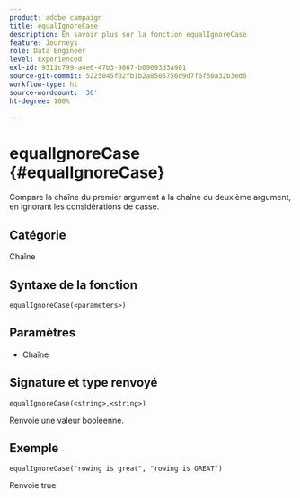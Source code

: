 ```yaml
---
product: adobe campaign
title: equalIgnoreCase
description: En savoir plus sur la fonction equalIgnoreCase
feature: Journeys
role: Data Engineer
level: Experienced
exl-id: 9311c799-a4e6-47b3-9867-b09093d3a981
source-git-commit: 5225045f02fb1b2a8505756d9d7f6f60a32b3ed6
workflow-type: ht
source-wordcount: '36'
ht-degree: 100%

---
```


# equalIgnoreCase {#equalIgnoreCase}

Compare la chaîne du premier argument à la chaîne du deuxième argument, en ignorant les considérations de casse.

## Catégorie

Chaîne

## Syntaxe de la fonction

`equalIgnoreCase(<parameters>)`

## Paramètres

* Chaîne

## Signature et type renvoyé

`equalIgnoreCase(<string>,<string>)`

Renvoie une valeur booléenne.

## Exemple

`equalIgnoreCase("rowing is great", "rowing is GREAT")`

Renvoie true.
